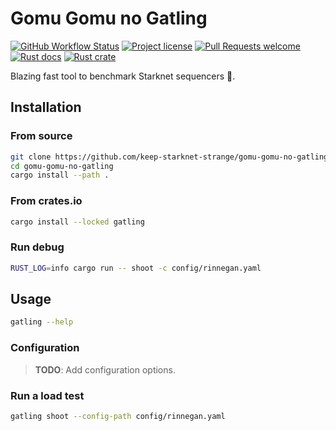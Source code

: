 # Gomu Gomu no Gatling

[![GitHub Workflow Status](https://github.com/keep-starknet-strange/gomu-gomu-no-gatling/actions/workflows/test.yml/badge.svg)](https://github.com/keep-starknet-strange/gomu-gomu-no-gatling/actions/workflows/test.yml)
[![Project license](https://img.shields.io/github/license/keep-starknet-strange/gomu-gomu-no-gatling.svg?style=flat-square)](LICENSE)
[![Pull Requests welcome](https://img.shields.io/badge/PRs-welcome-ff69b4.svg?style=flat-square)](https://github.com/keep-starknet-strange/gomu-gomu-no-gatling/issues?q=is%3Aissue+is%3Aopen+label%3A%22help+wanted%22)
[![Rust docs](https://docs.rs/anthropic/badge.svg)](https://docs.rs/gatling)
[![Rust crate](https://img.shields.io/crates/v/galing.svg)](https://crates.io/crates/gatling)

Blazing fast tool to benchmark Starknet sequencers 🦀.

## Installation

### From source

```bash
git clone https://github.com/keep-starknet-strange/gomu-gomu-no-gatling
cd gomu-gomu-no-gatling
cargo install --path .
```

### From crates.io

```bash
cargo install --locked gatling
```

### Run debug

```bash
RUST_LOG=info cargo run -- shoot -c config/rinnegan.yaml
```

## Usage

```bash
gatling --help
```

### Configuration

> **TODO**: Add configuration options.

### Run a load test

```bash
gatling shoot --config-path config/rinnegan.yaml
```
